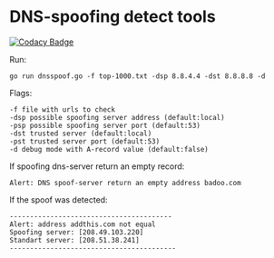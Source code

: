 DNS-spoofing detect tools
=======================

[![Codacy Badge](https://api.codacy.com/project/badge/Grade/1cb2612763b1443c832bc2e61e6b198d)](https://app.codacy.com/app/MonaxGT/DNSspoof?utm_source=github.com&utm_medium=referral&utm_content=MonaxGT/DNSspoof&utm_campaign=Badge_Grade_Dashboard)

Run:
```
go run dnsspoof.go -f top-1000.txt -dsp 8.8.4.4 -dst 8.8.8.8 -d
```

Flags:
```
-f file with urls to check
-dsp possible spoofing server address (default:local)
-psp possible spoofing server port (default:53)
-dst trusted server (default:local)
-pst trusted server port (default:53)
-d debug mode with A-record value (default:false)
```

If spoofing dns-server return an empty record:
```
Alert: DNS spoof-server return an empty address badoo.com
```

If the spoof was detected:
```
----------------------------------------
Alert: address addthis.com not equal
Spoofing server: [208.49.103.220]
Standart server: [208.51.38.241]
-----------------------------------------
```
